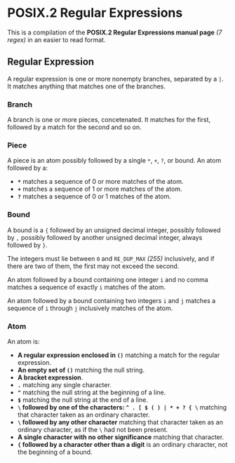 # POSIX.2 Regular Expressions

This is a compilation of the **POSIX.2 Regular Expressions manual page** *(7
regex)* in an easier to read format.

## Regular Expression

A regular expression is one or more nonempty branches, separated by a `|`. It
matches anything that matches one of the branches.

### Branch

A branch is one or more pieces, concetenated. It matches for the first, followed
by a match for the second and so on.

### Piece

A piece is an atom possibly followed by a single `*`, `+`, `?`, or bound. An
atom followed by a:

- **`*`** matches a sequence of 0 or more matches of the atom.
- **`+`** matches a sequence of 1 or more matches of the atom.
- **`?`** matches a sequence of 0 or 1 matches of the atom.

### Bound

A bound is a `{` followed by an unsigned decimal integer, possibly followed by
`,` possibly followed by another unsigned decimal integer, always followed by
`}`.

The integers must lie between `0` and `RE_DUP_MAX` *(255)* inclusively, and if
there are two of them, the first may not exceed the second.

An atom followed by a bound containing one integer `i` and no comma matches a
sequence of exactly `i` matches of the atom.

An atom followed by a bound containing two integers `i` and `j` matches a
sequence of `i` through `j` inclusively matches of the atom.

### Atom

An atom is:

- **A regular expression enclosed in `()`** matching a match for the regular
  expression.
- **An empty set of `()`** matching the null string.
- **A bracket expression**.
- **`.`** matching any single character.
- **`^`** matching the null string at the beginning of a line.
- **`$`** matching the null string at the end of a line.
- **`\` followed by one of the characters: `^ . [ $ ( ) | * + ? { \`** matching
  that character taken as an ordinary character.
- **`\` followed by any other character** matching that character taken as an
  ordinary character, as if the `\` had not been present.
- **A single character with no other significance** matching that character.
- **`{` followed by a character other than a digit** is an ordinary character,
  not the beginning of a bound.
